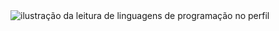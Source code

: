 <img src="https://github-readme-stats.vercel.app/api/top-langs/?username=andradecamila-dev&theme=dracula&hide_langs_below=1" alt="ilustração da leitura de linguagens de programação no perfil"/>  
